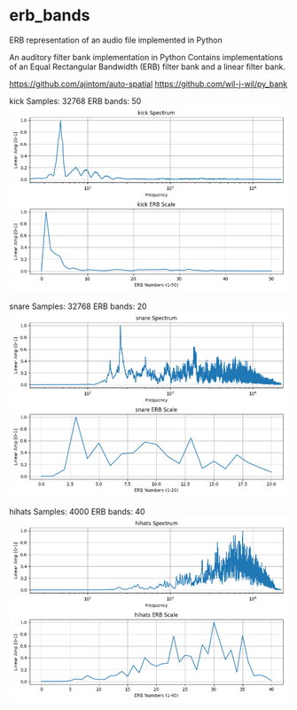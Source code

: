 # erb_bands
ERB representation of an audio file implemented in Python


An auditory filter bank implementation in Python
Contains implementations of an Equal Rectangular Bandwidth (ERB) filter bank and a linear filter bank.


https://github.com/ajintom/auto-spatial
https://github.com/wil-j-wil/py_bank

kick
Samples: 32768
ERB bands: 50
![Screenshot](kick.png)

snare
Samples: 32768
ERB bands: 20
![Screenshot](snare.png)

hihats
Samples: 4000
ERB bands: 40
![Screenshot](hihats.png)